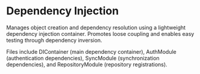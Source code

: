 # Dependency Injection

Manages object creation and dependency resolution using a lightweight dependency injection container. Promotes loose coupling and enables easy testing through dependency inversion.

Files include DIContainer (main dependency container), AuthModule (authentication dependencies), SyncModule (synchronization dependencies), and RepositoryModule (repository registrations).